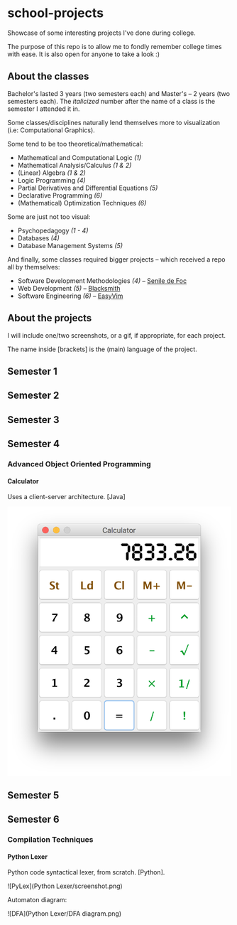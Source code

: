 # school-projects

Showcase of some interesting projects I've done during college.

The purpose of this repo is to allow me to fondly remember college times with ease. It is also open for anyone to take a look :)



## About the classes

Bachelor's lasted 3 years (two semesters each) and Master's – 2 years (two semesters each). The *italicized* number after the name of a class is the semester I attended it in.

Some classes/disciplines naturally lend themselves more to visualization (i.e: Computational Graphics).

Some tend to be too theoretical/mathematical:

* Mathematical and Computational Logic _(1)_
* Mathematical Analysis/Calculus _(1 & 2)_
* (Linear) Algebra _(1 & 2)_
* Logic Programming *(4)*
* Partial Derivatives and Differential Equations *(5)*
* Declarative Programming *(6)*
* (Mathematical) Optimization Techniques *(6)*

Some are just not too visual:

* Psychopedagogy *(1 - 4)*
* Databases *(4)*
* Database Management Systems *(5)*

And finally, some classes required bigger projects – which received a repo all by themselves:

* Software Development Methodologies *(4)* – [Senile de Foc](https://github.com/stefan1niculae/senile-de-foc)
* Web Development *(5)* – [Blacksmith](https://github.com/stefan1niculae/blacksmith)
* Software Engineering *(6)* – [EasyVim](https://github.com/stefan1niculae/easyVim)



## About the projects

I will include one/two screenshots, or a gif, if appropriate, for each project.

The name inside [brackets] is the (main) language of the project.

## Semester 1

## Semester 2

## Semester 3

## Semester 4

### Advanced Object Oriented Programming

#### Calculator

Uses a client-server architecture. [Java]

![Calculator](Calculator/screenshot.png)

## Semester 5

## Semester 6

### Compilation Techniques

#### Python Lexer

Python code syntactical lexer, from scratch. [Python].

 ![PyLex](Python Lexer/screenshot.png)

Automaton diagram:

![DFA](Python Lexer/DFA diagram.png)